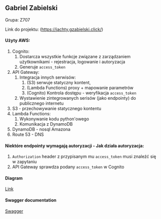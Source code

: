 Gabriel Zabielski
--
Grupa: Z707

Link do projektu: 
(https://jachty.gzabielski.click/)

#### Użyty AWS:
1. Cognito:
   1. Dostarcza wszystkie funkcje związane z zarządzaniem użytkownikami - rejestracja, logowanie i autoryzacja
   2. Generuje `access_token`
2. API Gateway:
   1. Integracja innych serwisów:
      1. (S3) serwuje statyczny kontent, 
      2. (Lambda Functions) proxy + mapowanie parametrów
      3. (Cognito) Kontrola dostępu - weryfikacja `access_token`
   2. Wystawienie zintegrowanych serisów (jako endpointy) do publicznego internetu
3. S3 - przechowywanie statycznego kontentu
4. Lambda Functions:
   1. Wykonywanie kodu python'owego
   2. Komunikacja z DynamoDB
5. DynamoDB - nosql Amazona
6. Route 53 - DNS

#### Niektóre endpointy wymagają autoryzacji - Jak działa autoryzacja:
1. `Authorization` header z przypisanym mu `access_token` musi znaleźć się w zapytaniu 
2. API Gateway sprawdza podany `access_token` w Cognito

#### Diagram
[Link](https://s3.eu-central-1.amazonaws.com/jachty.gzabielski.click/jachty.html)

#### Swagger documentation
[Swagger](jachty-any-swagger-apigateway.yaml)